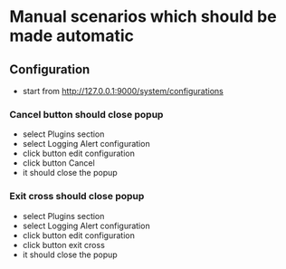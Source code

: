 # Manual scenarios which should be made automatic

## Configuration

* start from http://127.0.0.1:9000/system/configurations

### Cancel button should close popup
* select Plugins section
* select Logging Alert configuration
* click button edit configuration
* click button Cancel
* it should close the popup

### Exit cross should close popup
* select Plugins section
* select Logging Alert configuration
* click button edit configuration
* click button exit cross
* it should close the popup
